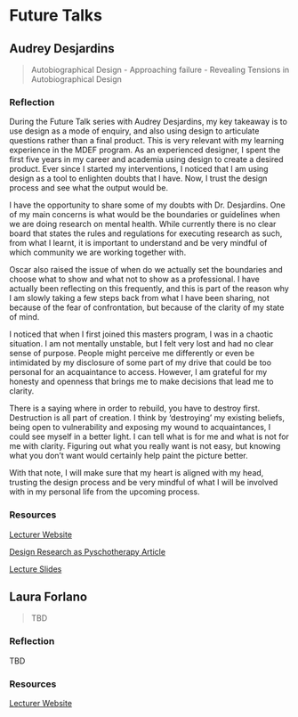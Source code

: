 # Future Talks

## Audrey Desjardins

>Autobiographical Design - Approaching failure - Revealing Tensions in Autobiographical Design

### Reflection

During the Future Talk series with Audrey Desjardins, my key takeaway is to use design as a mode of enquiry, and also using design to articulate questions rather than a final product. This is very relevant with my learning experience in the MDEF program. As an experienced designer, I spent the first five years in my career and academia using design to create a desired product. Ever since I started my interventions, I noticed that I am using design as a tool to enlighten doubts that I have. Now, I trust the design process and see what the output would be.

I have the opportunity to share some of my doubts with Dr. Desjardins. One of my main concerns is what would be the boundaries or guidelines when we are doing research on mental health. While currently there is no clear board that states the rules and regulations for executing research as such, from what I learnt, it is important to understand and be very mindful of which community we are working together with.

Oscar also raised the issue of when do we actually set the boundaries and choose what to show and what not to show as a professional. I have actually been reflecting on this frequently, and this is part of the reason why I am slowly taking a few steps back from what I have been sharing, not because of the fear of confrontation, but because of the clarity of my state of mind.

I noticed that when I first joined this masters program, I was in a chaotic situation. I am not mentally unstable, but I felt very lost and had no clear sense of purpose. People might perceive me differently or even be intimidated by my disclosure of some part of my drive that could be too personal for an acquaintance to access. However, I am grateful for my honesty and openness that brings me to make decisions that lead me to clarity.

There is a saying where in order to rebuild, you have to destroy first. Destruction is all part of creation. I think by ‘destroying’ my existing beliefs, being open to vulnerability and exposing my wound to acquaintances, I could see myself in a better light. I can tell what is for me and what is not for me with clarity. Figuring out what you really want is not easy, but knowing what you don’t want would certainly help paint the picture better.

With that note, I will make sure that my heart is aligned with my head, trusting the design process and be very mindful of what I will be involved with in my personal life from the upcoming process.

### Resources

[Lecturer Website](http://audreydesjardins.com/)

[Design Research as Pyschotherapy Article](https://hackmd.io/QpMIMeepTIqulsaa-o7GAw?view#MDEF-Unpacking-Intelligent-Machines-2223)

[Lecture Slides](https://drive.google.com/file/d/1g_gzxFQnifyzHlLr2SOoGdM6Kl0E1Qck/view?ts=63bec5ed)

## Laura Forlano

>TBD

### Reflection

TBD

### Resources

[Lecturer Website](https://lauraforlano.org/)
